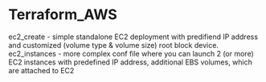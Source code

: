 # Terraform_AWS

ec2_create - simple standalone EC2 deployment with predifiend IP address and customized (volume type & volume size) root block device.
ec2_instances - more complex conf file where you can launch 2 (or more) EC2 instances with predefined IP address, additional EBS volumes, which are attached to EC2
